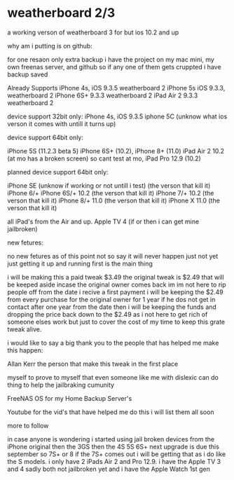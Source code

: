 # weatherboard 2/3

a working verson of weatherboard 3 for but ios 10.2 and up

why am i putting is on github: 

for one resaon only extra backup i have the project on my mac mini, my own freenas server, and github so if any one of them gets cruppted i have backup saved

Already Supports 
iPhone 4s, iOS 9.3.5 weatherboard 2
iPhone 5s iOS 9.3.3, weatherboard 2
iPhone 6S+ 9.3.3 weatherboard 2
iPad Air 2 9.3.3  weatherboard 2

device support 32bit only: 
iPhone 4s, iOS 9.3.5
iphone 5C (unknow what ios verson it comes with untill it turns up)

device support 64bit only:

iPhone 5S (11.2.3 beta 5) 
iPhone 6S+ (10.2), 
iPhone 8+ (11.0)
iPad Air 2 10.2 (at mo has a broken screen) so cant test at mo, 
iPad Pro 12.9 (10.2)

planned device support 64bit only:

iPhone SE (unknow if working or not untill i test) (the verson that kill it)
iPhone 6/+
iPhone 6S/+ 10.2 (the verson that kill it)
iPhone 7/+ 10.2 (the verson that kill it)
iPhone 8/+ 11.0 (the verson that kill it)
iPhone X 11.0 (the verson that kill it)

all iPad's from the Air and up.
Apple TV 4 (if or then i can get mine jailbroken)

new fetures:

no new fetures as of this point not so say it will never happen just not yet just getting it up and running first is the main thing

i will be making this a paid tweak $3.49 the original tweak is $2.49 that will be keeped aside incase the original owner comes back im im not here to rip people off from the date i recive a first payment i will be keeping the $2.49 from every purchase for the original owner for 1 year if he dos not get in contact after one year from the date then i will be keeping the funds and dropping the price back down to the $2.49 as i not here to get rich of someone elses work but just to cover the cost of my time to keep this grate tweak alive.

i would like to say a big thank you to the people that has helped me make this happen:

Allan Kerr the person that make this tweak in the first place

myself to prove to myself that even someone like me with dislexic can do thing to help the jailbraking cumunity 

FreeNAS OS for my Home Backup Server's

Youtube for the vid's that have helped me do this i will list them all soon

more to follow

in case anyone is wondering i started using jail broken devices from the iPhone original then the 3GS then the 4S 5S 6S+ next upgrade is due this september so 7S+ or 8 if the 7S+ comes out i will be getting that as i do like the S models. i only have 2 iPads Air 2 and Pro 12.9. i have the Apple TV 3 and 4 sadly both not jailbroken yet and i have the Apple Watch 1st gen
